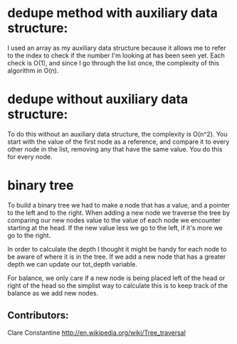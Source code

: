 
# dedupe method with auxiliary data structure:

I used an array as my auxiliary data structure because it allows me to
refer to the index to check if the number I'm looking at has been seen yet.
Each check is O(1), and since I go through the list once, the complexity of
this algorithm in O(n).


# dedupe without auxiliary data structure:

To do this without an auxiliary data structure, the complexity is O(n^2).
You start with the value of the first node as a reference, and compare it
to every other node in the list, removing any that have the same value.
You do this for every node.

# binary tree

To build a binary tree we had to make a node that has a value, and a pointer
to the left and to the right.
When adding a new node we traverse the tree by comparing our new nodes value
to the value of each node we encounter starting at the head.  If the new value
less we go to the left, if it's more we go to the right.

In order to calculate the depth I thought it might be handy for each node to be
aware of where it is in the tree.  If we add a new node that has a greater depth
we can update our tot_depth variable.

For balance, we only care if a new node is being placed left of the head or right
of the head so the simplist way to calculate this is to keep track of the balance
as we add new nodes.

## Contributors:
Clare Constantine
http://en.wikipedia.org/wiki/Tree_traversal